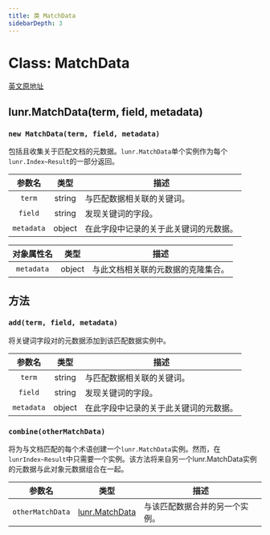 ```yaml
---
title: 类 MatchData
sidebarDepth: 3
---
```


# Class: MatchData

[英文原地址](https://lunrjs.com/docs/lunr.MatchData.html)

## lunr.MatchData(term, field, metadata)

### `new MatchData(term, field, metadata)`

包括且收集关于匹配文档的元数据。`lunr.MatchData`单个实例作为每个`lunr.Index~Result`的一部分返回。

| 参数名 | 类型 | 描述 |
|:---:|:---:|----|
| `term` | string | 与匹配数据相关联的关键词。|
| `field` | string | 发现关键词的字段。|
| `metadata` | object | 在此字段中记录的关于此关键词的元数据。|

| 对象属性名 | 类型 | 描述 |
|:---:|:---:|----|
| `metadata` | object | 与此文档相关联的元数据的克隆集合。|

## 方法

### `add(term, field, metadata)`

将关键词字段对的元数据添加到该匹配数据实例中。

| 参数名 | 类型 | 描述 |
|:---:|:---:|----|
| `term` | string | 与匹配数据相关联的关键词。|
| `field` | string | 发现关键词的字段。|
| `metadata` | object | 在此字段中记录的关于此关键词的元数据。|

### `combine(otherMatchData)`

将为与文档匹配的每个术语创建一个`lunr.MatchData`实例。然而，在`lunrIndex~Result`中只需要一个实例。该方法将来自另一个lunr.MatchData实例的元数据与此对象元数据组合在一起。

[lunr.MatchData]:https://lunrjs.com/docs/lunr.MatchData.html

| 参数名 | 类型 | 描述 |
|:---:|:---:|----|
| `otherMatchData` | [lunr.MatchData][lunr.MatchData] | 与该匹配数据合并的另一个实例。 |